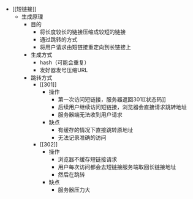 - [[短链接]]
	- 生成原理
		- 目的
			- 将长度较长的链接压缩成较短的链接
			- 通过跳转的方式
			- 将用户请求由短链接重定向到长链接上
		- 生成方式
			- hash（可能会重复）
			- 发好器发号压缩URL
		- 跳转方式
			- [[301]]
				- 操作
					- 第一次访问短链接，服务器返回301[[状态码]]
					- 后续用户继续访问短链接，浏览器会直接请求跳转地址
					- 服务器端无法收到用户请求
				- 缺点
					- 有缓存的情况下直接跳转原地址
					- 无法记录准确的访问
			- [[302]]
				- 操作
					- 浏览器不缓存短链接请求
					- 用户每次访问都会去短链接服务端取回长链接地址
					- 然后在跳转
				- 缺点
					- 服务器压力大